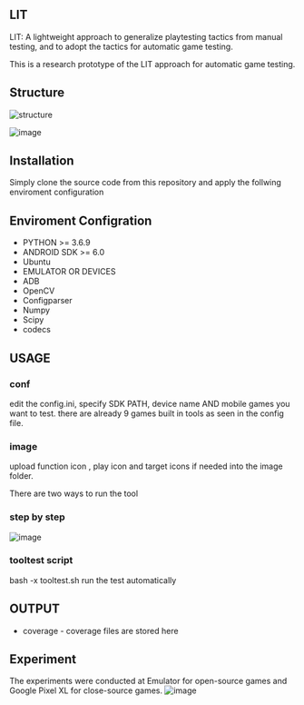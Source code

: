 ## LIT
LIT: A lightweight approach to generalize playtesting tactics from manual testing, and to adopt the tactics for automatic game testing.

This is a research prototype of  the LIT approach for automatic game testing.

## Structure
![structure](https://user-images.githubusercontent.com/92325589/147783626-74d2467d-99ee-4583-affd-e74e9c5615fc.png)

![image](https://user-images.githubusercontent.com/92325589/147786479-dd0ccc65-6194-4aef-ba2f-84c6f617354b.png)



## Installation
Simply clone the source code from this repository and apply the follwing enviroment configuration


## Enviroment Configration
* PYTHON >= 3.6.9
* ANDROID SDK >= 6.0
* Ubuntu 
* EMULATOR OR DEVICES
* ADB
* OpenCV
* Configparser
* Numpy
* Scipy
* codecs


## USAGE
### conf 
edit the config.ini, specify SDK PATH, device name AND mobile games you want to test.
there are already 9 games built in tools as seen in the config file.

### image
upload function icon , play icon and target icons if needed into the image folder.

There are two ways to run the tool
### step by step

![image](https://user-images.githubusercontent.com/92325589/147788419-6771162f-ab24-4692-9673-c4783808c625.png)


### tooltest script
bash -x tooltest.sh run the test automatically

## OUTPUT 
* coverage - coverage files are stored here

## Experiment
The experiments were conducted at Emulator for open-source games and Google Pixel XL for close-source games.
![image](https://user-images.githubusercontent.com/92325589/147787729-d671026d-838f-43d5-bb7a-f24f598af485.png)




